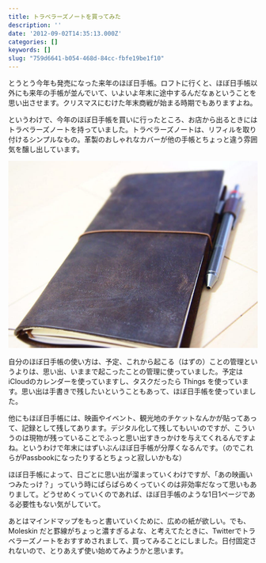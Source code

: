 ```yaml
---
title: トラベラーズノートを買ってみた
description: ''
date: '2012-09-02T14:35:13.000Z'
categories: []
keywords: []
slug: "759d6641-b054-468d-84cc-fbfe19be1f10"
---
```

とうとう今年も発売になった来年のほぼ日手帳。ロフトに行くと、ほぼ日手帳以外にも来年の手帳が並んでいて、いよいよ年末に途中するんだなぁということを思い出させます。クリスマスにむけた年末商戦が始まる時期でもありますよね。  
  
というわけで、今年のほぼ日手帳を買いに行ったところ、お店から出るときにはトラベラーズノートを持っていました。トラベラーズノートは、リフィルを取り付けるシンプルなもの。革製のおしゃれなカバーが他の手帳とちょっと違う雰囲気を醸し出しています。

![](0__7uZ2gYYml9LStBcZ.jpg)

自分のほぼ日手帳の使い方は、予定、これから起こる（はずの）ことの管理というよりは、思い出、いままで起こったことの管理に使っていました。予定はiCloudのカレンダーを使っていますし、タスクだったら Things を使っています。思い出は手書きで残したいということもあって、ほぼ日手帳を使っていました。

他にもほぼ日手帳には、映画やイベント、観光地のチケットなんかが貼ってあって、記録として残してあります。デジタル化して残してもいいのですが、こういうのは現物が残っていることでふっと思い出すきっかけを与えてくれるんですよね。というわけで年末にはずいぶんほぼ日手帳が分厚くなるんです。（のでこれらがPassbookになったりするとちょっと寂しいかもな）

ほぼ日手帳によって、日ごとに思い出が溜まっていくわけですが、「あの映画いつみたっけ？」っていう時にぱらぱらめくっていくのは非効率だなって思いもありまして。どうせめくっていくのであれば、ほぼ日手帳のような1日1ページである必要性もない気がしていて。

あとはマインドマップをもっと書いていくために、広めの紙が欲しい。でも、Moleskin だと罫線がちょっと濃すぎるよな、と考えてたときに、Twitterでトラベラーズノートをおすすめされまして、買ってみることにしました。日付固定されないので、とりあえず使い始めてみようかと思います。